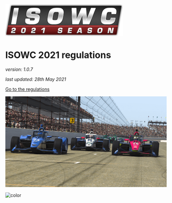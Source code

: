 ![logo](_images/league-logo.png ':size=400')

# ISOWC 2021 regulations
*version: 1.0.7*

*last updated: 28th May 2021*

[Go to the regulations](#introduction)

<!-- background image -->
![](_images/coverImage.png)

![color](#018ecc)
